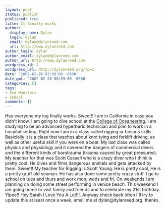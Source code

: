 ```yaml
---
layout: post
status: publish
published: true
title: It finally works
author:
  display_name: Dylan
  login: dylan
  email: dylan@dylanreed.com
  url: http://www.dylanreed.com
author_login: dylan
author_email: dylan@dylanreed.com
author_url: http://www.dylanreed.com
wordpress_id: 2
wordpress_url: http://dylanreed.org/?p=2
date: '2002-02-26 02:09:00 -0600'
date_gmt: '2002-02-26 08:09:00 -0600'
categories: []
tags:
- Sea Monsters
- School
comments: []
---
```

<p>Hey everyone my log finally works. Sweet!! I am in California in case you didn't know. I am going to dive school at the <a href="http://www.diveco.edu">College of Oceaneering</a>, I am studying to be an advanced hyperbaric technician and plan to work in a hospital setting. Right now I am in a class called rigging or bosuns skills. Basiclally it is a class that teaches about knot tying and forklift driving, as well as other useful skill if you were on a boat. My last class was called physics and physiology and it covered the dangers of commercial divers and the different kinds of barotrauma (trauma caused by great pressures). My teacher for that was Scott Cassell who is a crazy diver who I think is pretty cool. He dives and films dangerous animals and gets attacked by them. Sweet!! My teacher for Rigging is Scott Young. He is pretty cool, He is a pretty gruff old seaman. He has also done some pretty crazy stuff. I go to school on tues and thurs and work mon, weds and fri. On weekends I am planning on doing some street performing in venice beach. This weekend I  am going home to visit family and friends and to celebrate my 21st birthday. Yipee!! Hey Sarah I Love You A Lot!!!. Anyway check back often I'll try to update this at least once a week. email me at dylan@dylanreed.org. thanks.</p>
